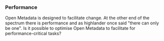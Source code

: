 ### Performance

Open Metadata is designed to facilitate change. At the other end of the spectrum there is performance and as highlander once said "there can only be one". Is it possible to optimise Open Metadata to facilitate for performance-critical tasks?
